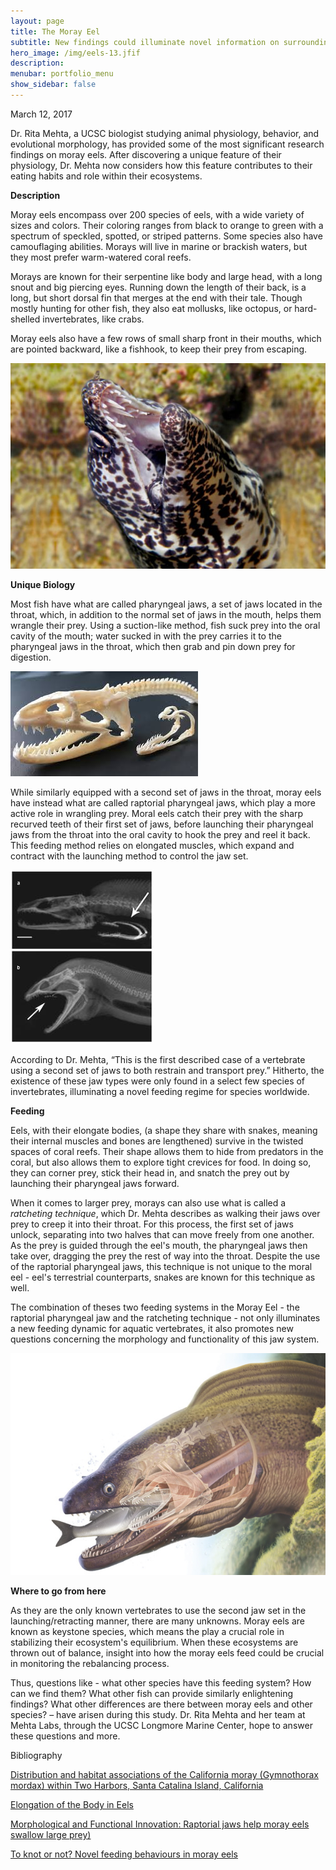 ```yaml
---
layout: page
title: The Moray Eel
subtitle: New findings could illuminate novel information on surrounding ecosystems
hero_image: /img/eels-13.jfif
description: 
menubar: portfolio_menu
show_sidebar: false    	
---
```


March 12, 2017



Dr. Rita Mehta, a UCSC biologist studying animal physiology, behavior, and evolutional morphology, has provided some of the most significant research findings on moray eels. After discovering a unique feature of their physiology, Dr. Mehta now considers how this feature contributes to their eating habits and role within their ecosystems.

**Description**

Moray eels encompass over 200 species of eels, with a wide variety of sizes and colors. Their coloring ranges from black to orange to green with a spectrum of speckled, spotted, or striped patterns. Some species also have camouflaging abilities. Morays will live in marine or brackish waters, but they most prefer warm-watered coral reefs.

Morays are known for their serpentine like body and large head, with a long snout and big piercing eyes. Running down the length of their back, is a long, but short dorsal fin that merges at the end with their tale. Though mostly hunting for other fish, they also eat mollusks, like octopus, or hard-shelled invertebrates, like crabs.

Moray eels also have a few rows of small sharp front in their mouths, which are pointed backward, like a fishhook, to keep their prey from escaping.

![](/img/eels-2-3.jpg)

**Unique Biology**

Most fish have what are called pharyngeal jaws, a set of jaws located in the throat, which, in addition to the normal set of jaws in the mouth, helps them wrangle their prey. Using a suction-like method, fish suck prey into the oral cavity of the mouth; water sucked in with the prey carries it to the pharyngeal jaws in the throat, which then grab and pin down prey for digestion.

![](/img/eels-2-2.jfif)

While similarly equipped with a second set of jaws in the throat, moray eels have instead what are called raptorial pharyngeal jaws, which play a more active role in wrangling prey. Moral eels catch their prey with the sharp recurved teeth of their first set of jaws, before launching their pharyngeal jaws from the throat into the oral cavity to hook the prey and reel it back. This feeding method relies on elongated muscles, which expand and contract with the launching method to control the jaw set. 

![](/img/moray-eel-jaw.jpg)

According to Dr. Mehta, “This is the first described case of a vertebrate using a second set of jaws to both restrain and transport prey.” Hitherto, the existence of these jaw types were only found in a select few species of invertebrates, illuminating a novel feeding regime for species worldwide.

**Feeding**

Eels, with their elongate bodies, (a shape they share with snakes, meaning their internal muscles and bones are lengthened) survive in the twisted spaces of coral reefs. Their shape allows them to hide from predators in the coral, but also allows them to explore tight crevices for food. In doing so, they can corner prey, stick their head in, and snatch the prey out by launching their pharyngeal jaws forward. 

When it comes to larger prey, morays can also use what is called a *ratcheting technique*, which Dr. Mehta describes as walking their jaws over prey to creep it into their throat. For this process, the first set of jaws unlock, separating into two halves that can move freely from one another. As the prey is guided through the eel's mouth, the pharyngeal jaws then take over, dragging the prey the rest of way into the throat. Despite the use of the raptorial pharyngeal jaws, this technique is not unique to the moral eel - eel's terrestrial counterparts, snakes are known for this technique as well.

The combination of theses two feeding systems in the Moray Eel - the raptorial pharyngeal jaw and the ratcheting technique - not only illuminates a new feeding dynamic for aquatic vertebrates, it also promotes new questions concerning the morphology and functionality of this jaw system.

![](/img/eels-2.jpg)

**Where to go from here**

As they are the only known vertebrates to use the second jaw set in the launching/retracting manner, there are many unknowns. Moray eels are known as keystone species, which means the play a crucial role in stabilizing their ecosystem's equilibrium. When these ecosystems are thrown out of balance, insight into how the moray eels feed could be crucial in monitoring the rebalancing process.

Thus, questions like - what other species have this feeding system? How can we find them? What other fish can provide similarly enlightening findings? What other differences are there between moray eels and other species? – have arisen during this study. Dr. Rita Mehta and her team at Mehta Labs, through the UCSC Longmore Marine Center, hope to answer these questions and more.



Bibliography

[Distribution and habitat associations of the California moray (Gymnothorax mordax) within Two Harbors, Santa Catalina Island, California](https://drive.google.com/file/d/1dSMdC9YGNQn0lxNaBf4K3LQVBKbF-T2x/view?usp=sharing)

[Elongation of the Body in Eels](https://mehta.eeb.ucsc.edu/wp-content/uploads/2013/11/Mehta-et-al-2010.pdf)

[Morphological and Functional Innovation: Raptorial jaws help moray eels swallow large prey)](https://mehta.eeb.ucsc.edu/researchtopics/research/)

[To knot or not? Novel feeding behaviours in moray eels](https://mehta.eeb.ucsc.edu/wp-content/uploads/2016/03/Barley2015MarineBiodiversity.pdf)





